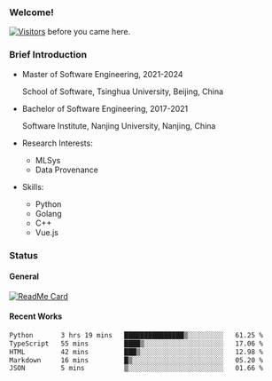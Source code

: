 ### Welcome!

[![Visitors](https://visitor-badge.laobi.icu/badge?page_id=HermitSun.HermitSun)]() before you came here.

### Brief Introduction

- Master of Software Engineering, 2021-2024
  
  School of Software, Tsinghua University, Beijing, China

- Bachelor of Software Engineering, 2017-2021
  
  Software Institute, Nanjing University, Nanjing, China

- Research Interests:
  - MLSys
  - Data Provenance

- Skills:
  - Python
  - Golang
  - C++
  - Vue.js

### Status

#### General

[![ReadMe Card](https://github-readme-stats.hermitsun.vercel.app/api?username=HermitSun&count_private=true&show_icons=true)]()

#### Recent Works

<!--START_SECTION:waka-->

```txt
Python       3 hrs 19 mins   ███████████████▒░░░░░░░░░   61.25 %
TypeScript   55 mins         ████▒░░░░░░░░░░░░░░░░░░░░   17.06 %
HTML         42 mins         ███▒░░░░░░░░░░░░░░░░░░░░░   12.98 %
Markdown     16 mins         █▒░░░░░░░░░░░░░░░░░░░░░░░   05.20 %
JSON         5 mins          ▒░░░░░░░░░░░░░░░░░░░░░░░░   01.66 %
```

<!--END_SECTION:waka-->
